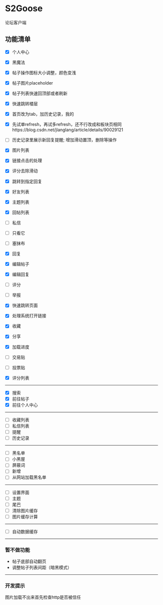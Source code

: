 # S2Goose
论坛客户端

## 功能清单
- [x] 个人中心
- [x] 黑魔法
- [x] 帖子操作图标大小调整，颜色变浅
- [x] 帖子图片placeholder
- [x] 帖子列表快速回顶部或者刷新
- [x] 快速跳转楼层
- [x] 首页改为tab，加历史记录，我的
- [x] 先试单refresh，再试多refresh，还不行改成和板块页相同https://blog.csdn.net/jlanglang/article/details/90029121
- [ ] 历史记录里展示新回复提醒; 增加滑动置顶，删除等操作
- [x] 图片列表
- [x] 链接点击的处理
- [x] 评分去除滑动
- [x] 跳转到指定回复


- [x] 好友列表
- [x] 主题列表
- [x] 回帖列表
- [ ] 私信
- [ ] 只看它
- [ ] 塞抹布
- [x] 回复
- [x] 编辑帖子
- [x] 编辑回复
- [ ] 评分
- [ ] 举报
- [x] 快速跳转页面
- [x] 处理系统打开链接
- [x] 收藏
- [x] 分享
- [x] 加载进度
- [ ] 交易贴
- [ ] 投票贴
- [x] 评分列表
---
- [x] 搜索
- [x] 前往帖子
- [x] 前往个人中心
---
- [ ] 收藏列表
- [ ] 私信列表
- [ ] 提醒
- [ ] 历史记录
---
- [ ] 黑名单
- [ ] 小黑屋
- [ ] 屏蔽词
- [ ] 新增
- [ ] 从网站加载黑名单
---
- [ ] 设置界面
- [ ] 主题
- [ ] 尾巴
- [ ] 清除图片缓存
- [ ] 图片缓存计算
---
- [ ] 自动数据缓存
---
### 暂不做功能
* 帖子底部自动翻页
* 调整帖子列表间距（暗黑模式）
---
### 开发提示
图片加载不出来首先检查http是否被信任
